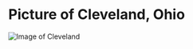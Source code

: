 # Picture of Cleveland, Ohio
![Image of Cleveland](https://img2.10bestmedia.com/Images/Photos/372221/Cleveland-Letters-at-Edgewater-Park-Normal-Edit-2_54_990x660.jpg)
